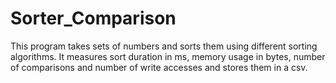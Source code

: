 # Sorter_Comparison
This program takes sets of numbers and sorts them using different sorting algorithms. It measures sort duration in ms, memory usage in bytes, number of comparisons and number of write accesses and stores them in a csv.
